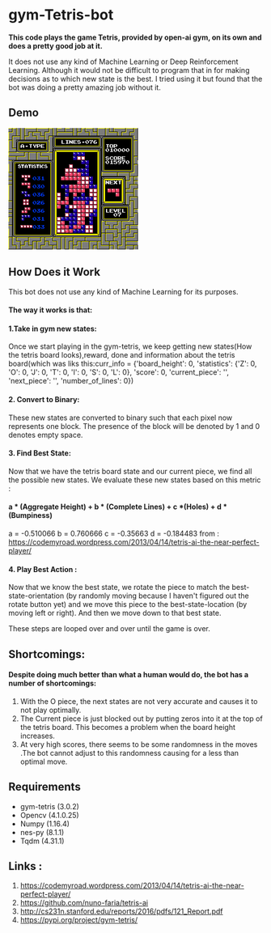 # gym-Tetris-bot

**This code plays the game Tetris, provided by open-ai gym, on its own and does a pretty good job at it.**

It does not use any kind of Machine Learning or Deep Reinforcement Learning. Although it would not be difficult to program that in for making decisions as to which new state is the best. I tried using it but found that the bot was doing a pretty amazing job without it.

## Demo
![Final Result of a Game](./Game1.png)

## How Does it Work
This bot does not use any kind of Machine Learning for its purposes.
#### The way it works is that:
#### 1.Take in gym new states:
Once we start playing in the gym-tetris, we keep getting new states(How the tetris board looks),reward, done and information about the tetris board(which was liks this:curr_info = {'board_height': 0, 'statistics': {'Z': 0, 'O': 0, 'J': 0, 'T': 0, 'I': 0, 'S': 0, 'L': 0}, 'score': 0, 'current_piece': '', 'next_piece': '', 'number_of_lines': 0})
#### 2. Convert to Binary: 
These new states are converted to binary such that each pixel now represents one block. The presence of the block will be denoted by 1 and 0 denotes empty space.
#### 3. Find Best State: 
Now that we have the tetris board state and our current piece, we find all the possible new states. We evaluate these new states based on this metric :

#### a * (Aggregate Height) + b * (Complete Lines) + c *(Holes) + d * (Bumpiness)

a = -0.510066
b = 0.760666
c = -0.35663
d = -0.184483
from : https://codemyroad.wordpress.com/2013/04/14/tetris-ai-the-near-perfect-player/
#### 4. Play Best Action :
Now that we know the best state, we rotate the piece to match the best-state-orientation (by randomly moving because I haven't figured out the rotate button yet) and we move this piece to the best-state-location (by moving left or right).
And then we move down to that best state.

These steps are looped over and over until the game is over.


## Shortcomings:
#### Despite doing much better than what a human would do, the bot has a number of shortcomings:
1. With the O piece, the next states are not very accurate and causes it to not play optimally.
2. The Current piece is just blocked out by putting zeros into it at the top of the tetris board. This becomes a problem when the board height increases.
3. At very high scores, there seems to be some randomness in the moves .The bot cannot adjust to this randomness causing for a less than optimal move.

## Requirements

- gym-tetris (3.0.2)
- Opencv (4.1.0.25)
- Numpy (1.16.4)
- nes-py (8.1.1)
- Tqdm (4.31.1)

## Links :
1. https://codemyroad.wordpress.com/2013/04/14/tetris-ai-the-near-perfect-player/
2. https://github.com/nuno-faria/tetris-ai
3. http://cs231n.stanford.edu/reports/2016/pdfs/121_Report.pdf
4. https://pypi.org/project/gym-tetris/
